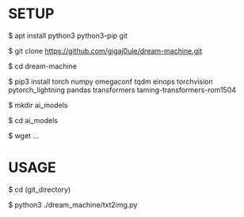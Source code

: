# SETUP

$ apt install python3 python3-pip git

$ git clone https://github.com/gigaj0ule/dream-machine.git

$ cd dream-machine

$ pip3 install torch numpy omegaconf tqdm einops torchvision pytorch_lightning pandas transformers taming-transformers-rom1504

$ mkdir ai_models

$ cd ai_models

$ wget ...




# USAGE

$ cd (git_directory)

$ python3 ./dream_machine/txt2img.py
